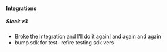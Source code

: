 
#### Integrations

##### Slack v3

- Broke the integration and I'll do it again! and again and again
-   bump sdk for test -refire testing sdk vers